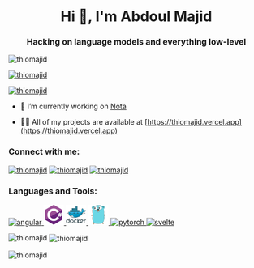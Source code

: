 <h1 align="center">Hi 👋, I'm Abdoul Majid</h1>
<h3 align="center">Hacking on language models and everything low-level</h3>

<p align="left"> <img src="https://komarev.com/ghpvc/?username=thiomajid&label=Profile%20views&color=0e75b6&style=flat" alt="thiomajid" /> </p>

<p align="left"> <a href="https://github.com/ryo-ma/github-profile-trophy"><img src="https://github-profile-trophy.vercel.app/?username=thiomajid" alt="thiomajid" /></a> </p>

<p align="left"> <a href="https://twitter.com/thiomajid" target="blank"><img src="https://img.shields.io/twitter/follow/thiomajid?logo=twitter&style=for-the-badge" alt="thiomajid" /></a> </p>

- 🔭 I’m currently working on [Nota](https://thiomajid.vercel.app/projects/nota)

- 👨‍💻 All of my projects are available at [https://thiomajid.vercel.app](https://thiomajid.vercel.app)

<h3 align="left">Connect with me:</h3>
<p align="left">
<a href="https://twitter.com/thiomajid" target="blank"><img align="center" src="https://raw.githubusercontent.com/rahuldkjain/github-profile-readme-generator/master/src/images/icons/Social/twitter.svg" alt="thiomajid" height="30" width="40" /></a>
<a href="https://linkedin.com/in/thiomajid" target="blank"><img align="center" src="https://raw.githubusercontent.com/rahuldkjain/github-profile-readme-generator/master/src/images/icons/Social/linked-in-alt.svg" alt="thiomajid" height="30" width="40" /></a>
<a href="https://kaggle.com/thiomajid" target="blank"><img align="center" src="https://raw.githubusercontent.com/rahuldkjain/github-profile-readme-generator/master/src/images/icons/Social/kaggle.svg" alt="thiomajid" height="30" width="40" /></a>
</p>

<h3 align="left">Languages and Tools:</h3>
<p align="left"> <a href="https://angular.io" target="_blank" rel="noreferrer"> <img src="https://angular.io/assets/images/logos/angular/angular.svg" alt="angular" width="40" height="40"/> </a> <a href="https://www.w3schools.com/cs/" target="_blank" rel="noreferrer"> <img src="https://raw.githubusercontent.com/devicons/devicon/master/icons/csharp/csharp-original.svg" alt="csharp" width="40" height="40"/> </a> <a href="https://www.docker.com/" target="_blank" rel="noreferrer"> <img src="https://raw.githubusercontent.com/devicons/devicon/master/icons/docker/docker-original-wordmark.svg" alt="docker" width="40" height="40"/> </a> <a href="https://golang.org" target="_blank" rel="noreferrer"> <img src="https://raw.githubusercontent.com/devicons/devicon/master/icons/go/go-original.svg" alt="go" width="40" height="40"/> </a> <a href="https://pytorch.org/" target="_blank" rel="noreferrer"> <img src="https://www.vectorlogo.zone/logos/pytorch/pytorch-icon.svg" alt="pytorch" width="40" height="40"/> </a> <a href="https://svelte.dev" target="_blank" rel="noreferrer"> <img src="https://upload.wikimedia.org/wikipedia/commons/1/1b/Svelte_Logo.svg" alt="svelte" width="40" height="40"/> </a> </p>

<p><img align="left" src="https://github-readme-stats.vercel.app/api/top-langs?username=thiomajid&show_icons=true&locale=en&layout=compact" alt="thiomajid" /></p>

<p>&nbsp;<img align="center" src="https://github-readme-stats.vercel.app/api?username=thiomajid&show_icons=true&locale=en" alt="thiomajid" /></p>

<p><img align="center" src="https://github-readme-streak-stats.herokuapp.com/?user=thiomajid&" alt="thiomajid" /></p>
